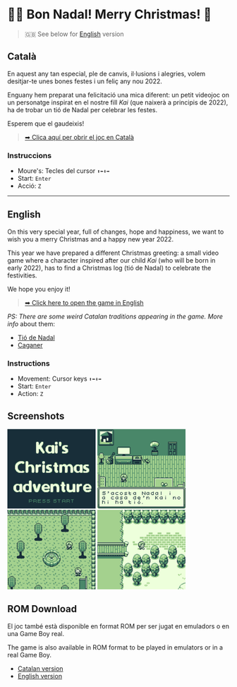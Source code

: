 # 🎅🏻 Bon Nadal! Merry Christmas! 🎄

> 🇬🇧 See below for [English](#english) version

## Català

En aquest any tan especial, ple de canvis, il·lusions i alegries, volem
desitjar-te unes bones festes i un feliç any nou 2022.

Enguany hem preparat una felicitació una mica diferent: un petit videojoc on
un personatge inspirat en el nostre fill *Kai* (que naixerà a principis de 2022),
ha de trobar un tió de Nadal per celebrar les festes.

Esperem que el gaudeixis!

> [➡ Clica aquí per obrir el joc en Català](https://fr3nd.github.io/nadal2021/build/web/)

### Instruccions

- Moure's: Tecles del cursor `⬆⬅⬇➡`
- Start: `Enter`
- Acció: `Z`

---

## English

On this very special year, full of changes, hope and happiness, we want to wish
you a merry Christmas and a happy new year 2022.

This year we have prepared a different Christmas greeting: a small video game
where a character inspired after our child *Kai* (who will be born in early 2022),
has to find a Christmas log (tió de Nadal) to celebrate the festivities.

We hope you enjoy it!

> [➡ Click here to open the game in English](https://fr3nd.github.io/nadal2021/nadal2021_en/build/web/)

*PS: There are some weird Catalan traditions appearing in the game. More info*
about them:

- [Tió de Nadal](https://en.wikipedia.org/wiki/Ti%C3%B3_de_Nadal)
- [Caganer](https://en.wikipedia.org/wiki/Caganer)

### Instructions

- Movement: Cursor keys `⬆⬅⬇➡`
- Start: `Enter`
- Action: `Z`

## Screenshots

![Intro screen](/img/intro.png)
![Home](/img/home.png)
![Park](/img/park.png)
![Forest](/img/forest.png)

## ROM Download

El joc també està disponible en format ROM per ser jugat en emuladors o en una
Game Boy real.

The game is also available in ROM format to be played in emulators or in a real
Game Boy.

- [Catalan version](/build/rom/game.gb)
- [English version](/nadal2021_en/build/rom/game.gb)
